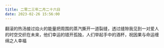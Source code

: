 ```yaml
---
title: 二零二三年二月二十六日
date: 2023-02-26 15:56:00
---
```


翻滚的热汤接过焰火的能量把周围的蒸汽撕开一道裂缝，透过缝隙我见到一对爱人的时空交织在未来，他们幸运的错开孤独，人们举起手中的酒杯，祝因果与命运缠绵之人幸福